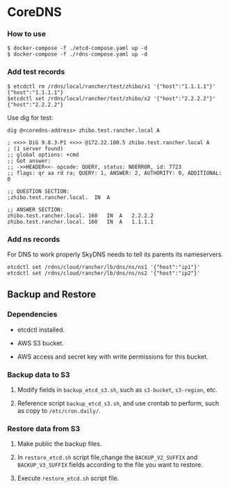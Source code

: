 # CoreDNS

### How to use

```
$ docker-compose -f ./etcd-compose.yaml up -d
$ docker-compose -f ./rdns-compose.yaml up -d
```

### Add test records

```
$ etcdctl rm /rdns/local/rancher/test/zhibo/x1 '{"host":"1.1.1.1"}'
{"host":"1.1.1.1"}
$etcdctl set /rdns/local/rancher/test/zhibo/x2 '{"host":"2.2.2.2"}'
{"host":"2.2.2.2"}
```

Use dig for test:

```
dig @<coredns-address> zhibo.test.rancher.local A

; <<>> DiG 9.8.3-P1 <<>> @172.22.100.5 zhibo.test.rancher.local A
; (1 server found)
;; global options: +cmd
;; Got answer:
;; ->>HEADER<<- opcode: QUERY, status: NOERROR, id: 7723
;; flags: qr aa rd ra; QUERY: 1, ANSWER: 2, AUTHORITY: 0, ADDITIONAL: 0

;; QUESTION SECTION:
;zhibo.test.rancher.local.	IN	A

;; ANSWER SECTION:
zhibo.test.rancher.local. 160	IN	A	2.2.2.2
zhibo.test.rancher.local. 160	IN	A	1.1.1.1
```

### Add ns records

For DNS to work properly SkyDNS needs to tell its parents its nameservers.

```
etcdctl set /rdns/cloud/rancher/lb/dns/ns/ns1 '{"host":"ip1"}'
etcdctl set /rdns/cloud/rancher/lb/dns/ns/ns2 '{"host":"ip2"}'
```

## Backup and Restore

### Dependencies

* etcdctl installed.

* AWS S3 bucket.

* AWS access and secret key with write permissions for this bucket.

### Backup data to S3

1. Modify fields in `backup_etcd_s3.sh`, such as `s3-bucket`, `s3-region`, etc.

2. Reference script `backup_etcd_s3.sh`, and use crontab to perform, such as copy to `/etc/cron.daily/`.

### Restore data from S3

1. Make public the backup files.

2. In `restore_etcd.sh` script file,change the `BACKUP_V2_SUFFIX` and `BACKUP_V3_SUFFIX` fields according to the file you want to restore.

3. Execute `restore_etcd.sh` script file.